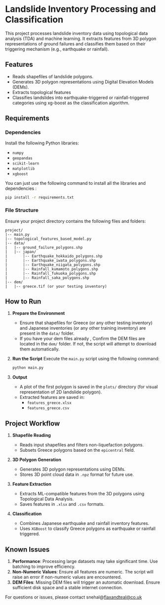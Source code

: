 # Landslide Inventory Processing and Classification

This project processes landslide inventory data using topological data analysis (TDA) and machine learning. It extracts features from 3D polygon representations of ground failures and classifies them based on their triggering mechanism (e.g., earthquake or rainfall).

## Features
- Reads shapefiles of landslide polygons.
- Generates 3D polygon representations using Digital Elevation Models (DEMs).
- Extracts topological features
- Classifies landslides into earthquake-triggered or rainfall-triggered categories using xg-boost as the classification algorithm.

## Requirements
### Dependencies
Install the following Python libraries:
- `numpy`
- `geopandas`
- `scikit-learn`
- `matplotlib`
- `xgboost`

You can just use the following command to install all the libraries and dependencies :

```bash
pip install -r requirements.txt
```

### File Structure
Ensure your project directory contains the following files and folders:

```
project/
|-- main.py
|-- topological_features_based_model.py
|-- data/
|   |-- ground_failure_polygons.shp
|   |-- japan/
|       |-- Earthquake_hokkaido_polygons.shp
|       |-- Earthquake_iwata_polygons.shp
|       |-- Earthquake_niigata_polygons.shp
|       |-- Rainfall_kumamoto_polygons.shp
|       |-- Rainfall_fukuoka_polygons.shp
|       |-- Rainfall_saka_polygons.shp
|-- dem/
|   |-- greece.tif (or your testing inventory)
```

## How to Run

1. **Prepare the Environment**
   - Ensure that shapefiles for Greece (or any other testing inventory) and Japanese inventories (or any other training inventory) are present in the `data/` folder.
   - If you have your dem files already , Confirm the DEM files are located in the `dem/` folder. If not, the script will attempt to download them automatically.

2. **Run the Script**
   Execute the `main.py` script using the following command:

   ```bash
   python main.py
   ```

3. **Output**
   - A plot of the first polygon is saved in the `plots/` directory (for visual representation of 2D landslide polygon).
   - Extracted features are saved in:
     - `features_greece.xlsx`
     - `features_greece.csv`

## Project Workflow

1. **Shapefile Reading**
   - Reads input shapefiles and filters non-liquefaction polygons.
   - Subsets Greece polygons based on the `epicentral` field.

2. **3D Polygon Generation**
   - Generates 3D polygon representations using DEMs.
   - Stores 3D point cloud data in `.npz` format for future use.

3. **Feature Extraction**
   - Extracts ML-compatible features from the 3D polygons using Topological Data Analysis.
   - Saves features in `.xlsx` and `.csv` formats.

4. **Classification**
   - Combines Japanese earthquake and rainfall inventory features.
   - Uses `XGBoost` to classify Greece polygons as earthquake or rainfall triggered.


## Known Issues
1. **Performance**: Processing large datasets may take significant time. Use batching to improve efficiency.
2. **Non-Numeric Values**: Ensure all features are numeric. The script will raise an error if non-numeric values are encountered.
3. **DEM Files**: Missing DEM files will trigger an automatic download. Ensure sufficient disk space and a stable internet connection.





For questions or issues, please contact snehal@flaxandteal@co.uk

